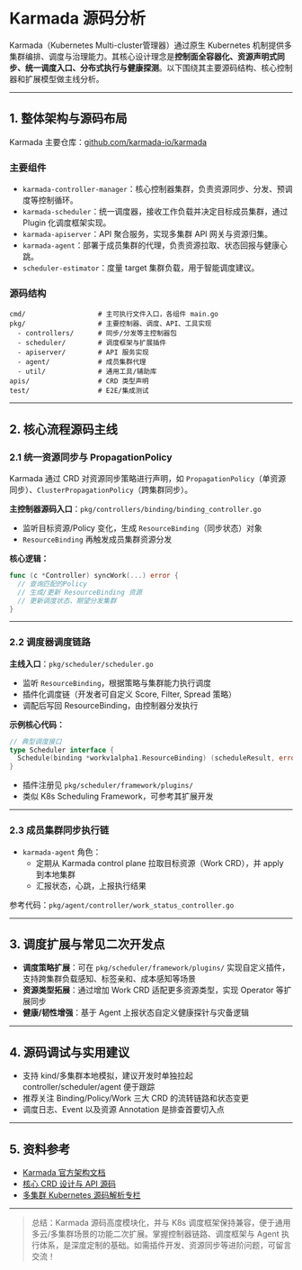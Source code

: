 # Karmada 源码分析

Karmada（Kubernetes Multi-cluster管理器）通过原生 Kubernetes 机制提供多集群编排、调度与治理能力。其核心设计理念是**控制面全容器化、资源声明式同步、统一调度入口、分布式执行与健康探测**。以下围绕其主要源码结构、核心控制器和扩展模型做主线分析。

---

## 1. 整体架构与源码布局

Karmada 主要仓库：[github.com/karmada-io/karmada](https://github.com/karmada-io/karmada)

### 主要组件
- `karmada-controller-manager`：核心控制器集群，负责资源同步、分发、预调度等控制循环。
- `karmada-scheduler`：统一调度器，接收工作负载并决定目标成员集群，通过 Plugin 化调度框架实现。
- `karmada-apiserver`：API 聚合服务，实现多集群 API 网关与资源归集。
- `karmada-agent`：部署于成员集群的代理，负责资源拉取、状态回报与健康心跳。
- `scheduler-estimator`：度量 target 集群负载，用于智能调度建议。

### 源码结构
```
cmd/                  # 主可执行文件入口，各组件 main.go
pkg/                  # 主要控制器、调度、API、工具实现
  - controllers/      # 同步/分发等主控制器包
  - scheduler/        # 调度框架与扩展插件
  - apiserver/        # API 服务实现
  - agent/            # 成员集群代理
  - util/             # 通用工具/辅助库
apis/                 # CRD 类型声明
test/                 # E2E/集成测试
```

---

## 2. 核心流程源码主线

### 2.1 统一资源同步与 PropagationPolicy

Karmada 通过 CRD 对资源同步策略进行声明，如 `PropagationPolicy`（单资源同步）、`ClusterPropagationPolicy`（跨集群同步）。

**主控制器源码入口**：`pkg/controllers/binding/binding_controller.go`
- 监听目标资源/Policy 变化，生成 `ResourceBinding`（同步状态）对象
- `ResourceBinding` 再触发成员集群资源分发

**核心逻辑：**
```go
func (c *Controller) syncWork(...) error {
  // 查询匹配的Policy
  // 生成/更新 ResourceBinding 资源
  // 更新调度状态、期望分发集群
}
```

---

### 2.2 调度器调度链路

**主线入口**：`pkg/scheduler/scheduler.go`
- 监听 `ResourceBinding`，根据策略与集群能力执行调度
- 插件化调度链（开发者可自定义 Score, Filter, Spread 策略）
- 调配后写回 ResourceBinding，由控制器分发执行

**示例核心代码：**
```go
// 典型调度接口
type Scheduler interface {
  Schedule(binding *workv1alpha1.ResourceBinding) (scheduleResult, error)
}
```
- 插件注册见 `pkg/scheduler/framework/plugins/`
- 类似 K8s Scheduling Framework，可参考其扩展开发

---

### 2.3 成员集群同步执行链

- `karmada-agent` 角色：
  - 定期从 Karmada control plane 拉取目标资源（Work CRD），并 apply 到本地集群
  - 汇报状态，心跳，上报执行结果

参考代码：`pkg/agent/controller/work_status_controller.go`

---

## 3. 调度扩展与常见二次开发点

- **调度策略扩展**：可在 `pkg/scheduler/framework/plugins/` 实现自定义插件，支持跨集群负载感知、标签亲和、成本感知等场景
- **资源类型拓展**：通过增加 Work CRD 适配更多资源类型，实现 Operator 等扩展同步
- **健康/韧性增强**：基于 Agent 上报状态自定义健康探针与灾备逻辑

---

## 4. 源码调试与实用建议

- 支持 kind/多集群本地模拟，建议开发时单独拉起 controller/scheduler/agent 便于跟踪
- 推荐关注 Binding/Policy/Work 三大 CRD 的流转链路和状态变更
- 调度日志、Event 以及资源 Annotation 是排查首要切入点

---

## 5. 资料参考

- [Karmada 官方架构文档](https://karmada.io/zh/docs/)
- [核心 CRD 设计与 API 源码](https://github.com/karmada-io/karmada/tree/master/apis)
- [多集群 Kubernetes 源码解析专栏](https://jimmysong.io/kubernetes-handbook/integrate/karmada.html)

---

> 总结：Karmada 源码高度模块化，并与 K8s 调度框架保持兼容，便于通用多云/多集群场景的功能二次扩展。掌握控制器链路、调度框架与 Agent 执行体系，是深度定制的基础。如需插件开发、资源同步等进阶问题，可留言交流！